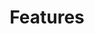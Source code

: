 ---
title: "Features"
description1: "At your fingertips"
description2: "Most calendars are designed for teams. Slate is designed for freelancers"
features:
  [
      {
          id: 1, 
          title: "The best products start with Sketch",
          description: "Slate helps you see how many more days you need to work to reach your financial goal.",
          icon: "./assets/f_card1.png",
      },
      {
          id: 2, 
          title: "Fastest way to organize",
          description: "Slate helps you see how many more days you need to work to reach your financial goal.",
          icon: "./assets/f_card2.png",
      },
      {
          id: 3, 
          title: "Work better together",
          description: "Slate helps you see how many more days you need to work to reach your financial goal.",
          icon: "./assets/f_card3.png",
      }
  ]
---
